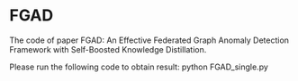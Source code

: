 # FGAD
The code of paper FGAD: An Effective Federated Graph Anomaly Detection Framework with Self-Boosted Knowledge Distillation.

Please run the following code to obtain result:
python FGAD_single.py
